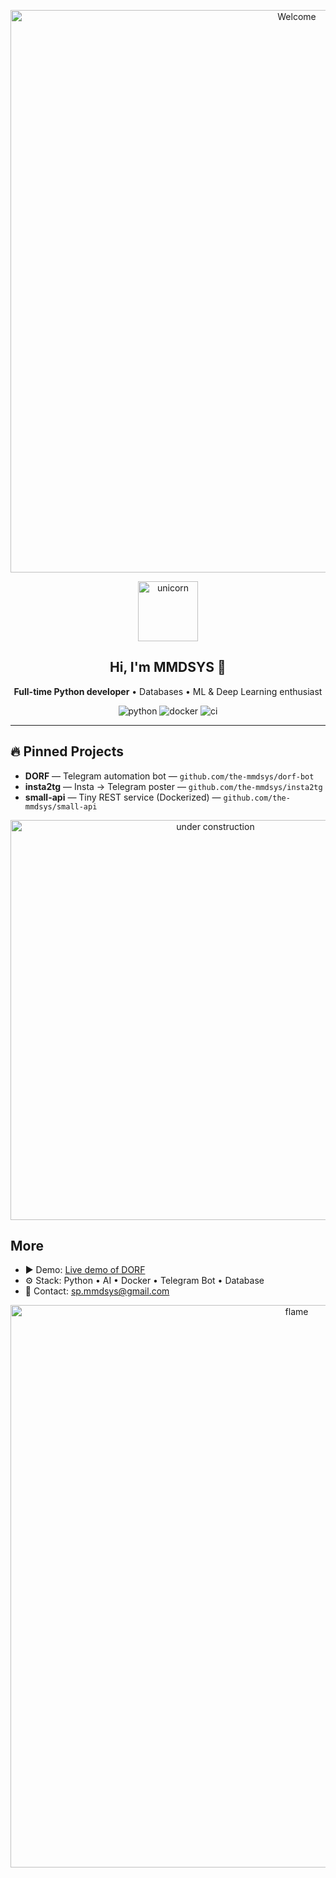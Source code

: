 <p align="center">
  <img src="https://raw.githubusercontent.com/sindresorhus/sindresorhus/baa405706db2bf5a6750ce483ec453da33a55c7a/welcome-header.gif" alt="Welcome" width="900" />
</p>

<p align="center">
  <img src="https://media1.giphy.com/media/MT5UUV1d4CXE2A37Dg/giphy.gif" alt="unicorn" width="96" />
</p>

<h2 align="center">Hi, I'm MMDSYS 👋</h2>
<p align="center"><b>Full-time Python developer</b> • Databases • ML & Deep Learning enthusiast</p>

<p align="center">
  <img src="https://img.shields.io/badge/python-3.11-blue" alt="python" />
  <img src="https://img.shields.io/badge/docker-yes-2496ED" alt="docker" />
  <img src="https://img.shields.io/badge/ci-passing-brightgreen" alt="ci" />
</p>

---

## 🔥 Pinned Projects
- **DORF** — Telegram automation bot — `github.com/the-mmdsys/dorf-bot`  
- **insta2tg** — Insta → Telegram poster — `github.com/the-mmdsys/insta2tg`  
- **small-api** — Tiny REST service (Dockerized) — `github.com/the-mmdsys/small-api`

<p align="center">
  <img src="https://media.giphy.com/media/1rPY8XIGWozEhm215a/giphy.gif" alt="under construction" width="640" />
</p>

## More
- ▶️ Demo: [Live demo of DORF](https://your-demo-link.example)
- ⚙️ Stack: Python • AI • Docker • Telegram Bot • Database
- 💬 Contact: [sp.mmdsys@gmail.com](mailto:sp.mmdsys@gmail.com)
 


<p align="center">
  <img src="https://raw.githubusercontent.com/sindresorhus/sindresorhus/baa405706db2bf5a6750ce483ec453da33a55c7a/flames.gif" alt="flame" width="900" />
</p>

